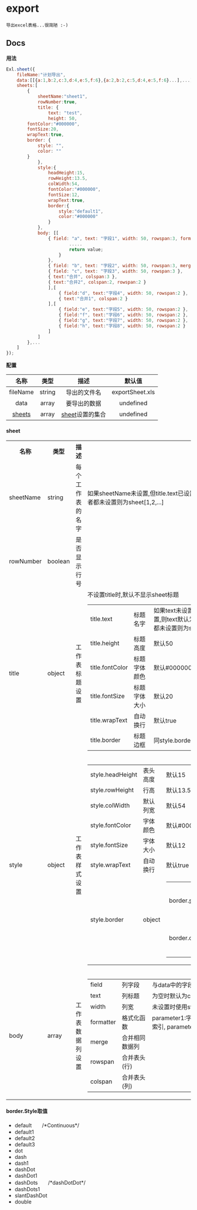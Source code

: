export
===
`导出excel表格...很简陋 :-) `

Docs
---
**用法**  
```javascript
Exl.sheet({
    fileName:"计划导出",
    data:[[{a:1,b:2,c:3,d:4,e:5,f:6},{a:2,b:2,c:5,d:4,e:5,f:6}...],...],
    sheets:[
        {
            sheetName:"sheet1",
            rowNumber:true,
            title: {
                text: "test",
                height: 50,
		fontColor:"#000000",
		fontSize:20,
		wrapText:true,
		border: {
			style: "",
			color: ""
		}
            },
            style:{
                headHeight:15,
                rowHeight:13.5,
				colWidth:54,
                fontColor:"#000000",
				fontSize:12,
				wrapText:true,
                border:{
                    style:"default1",
                    color:"#000000"
                }
            },
            body: [[
                { field: "a", text: "字段1", width: 50, rowspan:3, formatter:function(value,index,rowData){
                        .....
                        return value;
                    }
                },
                { field: "b", text: "字段2", width: 50, rowspan:3, merge:true },//此列(相邻且相同)数据会发生合并
                { field: "c", text: "字段3", width: 50, rowspan:3 },
                { text:"合并", colspan:3 },
                { text:"合并2", colspan:2, rowspan:2 }
                ],[
                    { field:"d", text:"字段4", width: 50, rowspan:2 },
                    { text:"合并1", colspan:2 }
                ],[
                    { field:"e", text:"字段5", width: 50, rowspan:2 },
                    { field:"f", text:"字段6", width: 50, rowspan:2 },
                    { field:"g", text:"字段7", width: 50, rowspan:2 },
                    { field:"h", text:"字段8", width: 50, rowspan:2 }
                ]
            ]
        },...
    ]
});
```
**配置**

|名称|类型|描述|默认值|
|:--:|:--:|:--:|:--:|
|fileName|string|导出的文件名|exportSheet.xls|
|data|array|要导出的数据|undefined|
|[sheets](#sheet)|array|[sheet](#sheet)设置的集合|undefined|

#### sheet
<table>
    <tr>
        <th>名称</th>
        <th>类型</th>
        <th>描述</th>
        <th></th>
    </tr>
    <tr>
        <td>sheetName</td>
        <td>string</td>
        <td>每个工作表的名字</td>
        <td>如果sheetName未设置,但title.text已设置,则默认title.text,当两者都未设置则为sheet[1,2,...]</td>
    </tr>
    <tr>
        <td>rowNumber</td>
        <td>boolean</td>
        <td>是否显示行号</td>
        <td></td>
    </tr>
    <tr>
        <td>title</td>
        <td>object</td>
        <td>工作表标题设置</td>
        <td>
            不设置title时,默认不显示sheet标题<br/>
            <table>
                <tr>
                    <td>title.text</td>
                    <td>标题名字</td>
                    <td>如果text未设置,但sheetName已设置,则text默认为sheetName,当两者都未设置则为sheet[1,2,...]</td>
                </tr>
                <tr>
                    <td>title.height</td>
                    <td>标题高度</td>
                    <td>默认50</td>
                </tr>
                <tr>
                    <td>title.fontColor</td>
                    <td>标题字体颜色</td>
                    <td>默认#000000</td>
                </tr>
                <tr>
                    <td>title.fontSize</td>
                    <td>标题字体大小</td>
                    <td>默认20</td>
                </tr>
                <tr>
                    <td>title.wrapText</td>
                    <td>自动换行</td>
                    <td>默认true</td>
                </tr>
                <tr>
                    <td>title.border</td>
                    <td>标题边框</td>
                    <td>同style.border</td>
                </tr>
            </table>
        </td>
    </tr>
    <tr>
        <td>style</td>
        <td>object</td>
        <td>工作表样式设置</td>
        <td>
            <table>
                <tr>
                    <td>style.headHeight</td>
                    <td>表头高度</td>
                    <td>默认15</td>
                </tr>
                <tr>
                    <td>style.rowHeight</td>
                    <td>行高</td>
                    <td>默认13.5</td>
                </tr>
                <tr>
                    <td>style.colWidth</td>
                    <td>默认列宽</td>
                    <td>默认54</td>
                </tr>
                <tr>
                    <td>style.fontColor</td>
                    <td>字体颜色</td>
                    <td>默认#000000</td>
                </tr>
                <tr>
                    <td>style.fontSize</td>
                    <td>字体大小</td>
                    <td>默认12</td>
                </tr>
                <tr>
                    <td>style.wrapText</td>
                    <td>自动换行</td>
                    <td>默认true</td>
                </tr>
                <tr>
                    <td>style.border</td>
                    <td>object</td>
                    <td>
                        <table>
                            <tr>
                                <td>border.<a href='#borderstyle取值'>style</a></td>
                                <td>边框类型</td>
                                <td>默认无边框</td>
                            </tr>
                            <tr>
                                <td>border.color</td>
                                <td>边框颜色</td>
                                <td>默认#000000</td>
                            </tr>
                        </table>
                    </td>
                </tr>
            </table>
        </td>
    </tr>
    <tr>
        <td>body</td>
        <td>array</td>
        <td>工作表数据列设置</td>
        <td>
            <table>
                <tr>
                    <td>field</td>
                    <td>列字段</td>
                    <td>与data中的字段对应</td>
                <tr>
                    <td>text</td>
                    <td>列标题</td>
                    <td>为空时默认为column[1,2,3,...]</td>
                </tr>
                <tr>
                    <td>width</td>
                    <td>列宽</td>
                    <td>未设置时使用style.colWidth默认列宽</td>
                </tr>
                <tr>
                    <td>formatter</td>
                    <td>格式化函数</td>
                    <td>parameter1:字段值, parameter2:行索引, parameter3:行数据</td>
                </tr>
                <tr>
                    <td>merge</td>
                    <td>合并相同数据列</td>
                    <td></td>
                </tr>
                <tr>
                    <td>rowspan</td>
                    <td>合并表头(行)</td>
                    <td></td>
                </tr>
                <tr>
                    <td>colspan</td>
                    <td>合并表头(列)</td>
                    <td></td>
                </tr>
            </table>
        </td>
    </tr>
</table>


#### border.Style取值
- default　　/\*Continuous\*/
- default1
- default2
- default3
- dot
- dash
- dash1
- dashDot
- dashDot1
- dashDots　　/\*dashDotDot\*/
- dashDots1
- slantDashDot
- double

